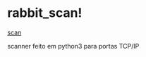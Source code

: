 # rabbit_scan!

[scan](https://user-images.githubusercontent.com/108688577/210100677-c83b03d1-6681-455c-844b-cad777472a5e.png)

scanner feito em python3 para portas TCP/IP
